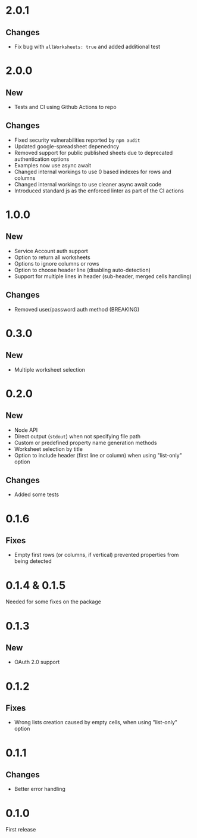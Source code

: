 # 2.0.1
## Changes
- Fix bug with `allWorksheets: true` and added additional test

# 2.0.0
## New
- Tests and CI using Github Actions to repo

## Changes
- Fixed security vulnerabilities reported by `npm audit`
- Updated google-spreadsheet depenedncy
- Removed support for public published sheets due to deprecated authentication options 
- Examples now use async await
- Changed internal workings to use 0 based indexes for rows and columns
- Changed internal workings to use cleaner async await code
- Introduced standard js as the enforced linter as part of the CI actions

# 1.0.0
## New
- Service Account auth support
- Option to return all worksheets
- Options to ignore columns or rows
- Option to choose header line (disabling auto-detection)
- Support for multiple lines in header (sub-header, merged cells handling)

## Changes
- Removed user/password auth method (BREAKING)

# 0.3.0
## New
- Multiple worksheet selection

# 0.2.0
## New
- Node API
- Direct output (`stdout`) when not specifying file path
- Custom or predefined property name generation methods
- Worksheet selection by title
- Option to include header (first line or column) when using "list-only" option

## Changes
- Added some tests

# 0.1.6
## Fixes
- Empty first rows (or columns, if vertical) prevented properties from being detected

# 0.1.4 & 0.1.5
Needed for some fixes on the package

# 0.1.3
## New
- OAuth 2.0 support

# 0.1.2
## Fixes
- Wrong lists creation caused by empty cells, when using "list-only" option

# 0.1.1
## Changes
- Better error handling

# 0.1.0
First release
